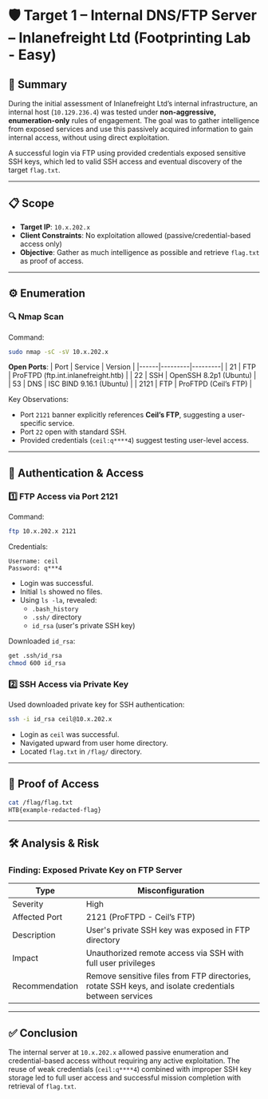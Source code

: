 
# 🛡️ Target 1 – Internal DNS/FTP Server – Inlanefreight Ltd (Footprinting Lab - Easy)

## 📝 Summary

During the initial assessment of Inlanefreight Ltd’s internal infrastructure, an internal host (`10.129.236.4`) was tested under **non-aggressive, enumeration-only** rules of engagement. The goal was to gather intelligence from exposed services and use this passively acquired information to gain internal access, without using direct exploitation.

A successful login via FTP using provided credentials exposed sensitive SSH keys, which led to valid SSH access and eventual discovery of the target `flag.txt`.

---

## 📋 Scope

- **Target IP**: `10.x.202.x`
- **Client Constraints**: No exploitation allowed (passive/credential-based access only)
- **Objective**: Gather as much intelligence as possible and retrieve `flag.txt` as proof of access.

---

## ⚙️ Enumeration

### 🔍 Nmap Scan

Command:
```bash
sudo nmap -sC -sV 10.x.202.x
```

**Open Ports**:
| Port | Service | Version |
|------|---------|---------|
| 21 | FTP | ProFTPD (ftp.int.inlanefreight.htb) |
| 22 | SSH | OpenSSH 8.2p1 (Ubuntu) |
| 53 | DNS | ISC BIND 9.16.1 (Ubuntu) |
| 2121 | FTP | ProFTPD (Ceil’s FTP) |

Key Observations:
- Port `2121` banner explicitly references **Ceil’s FTP**, suggesting a user-specific service.
- Port `22` open with standard SSH.
- Provided credentials (`ceil:q****4`) suggest testing user-level access.

---

## 🔑 Authentication & Access

### 1️⃣ FTP Access via Port 2121

Command:
```bash
ftp 10.x.202.x 2121
```
Credentials:
```text
Username: ceil
Password: q***4
```

- Login was successful.
- Initial `ls` showed no files.
- Using `ls -la`, revealed:
  - `.bash_history`
  - `.ssh/` directory
  - `id_rsa` (user's private SSH key)

Downloaded `id_rsa`:
```bash
get .ssh/id_rsa
chmod 600 id_rsa
```

### 2️⃣ SSH Access via Private Key

Used downloaded private key for SSH authentication:
```bash
ssh -i id_rsa ceil@10.x.202.x
```

- Login as `ceil` was successful.
- Navigated upward from user home directory.
- Located `flag.txt` in `/flag/` directory.

---

## 🧾 Proof of Access

```bash
cat /flag/flag.txt
HTB{example-redacted-flag}
```

---

## 🛠️ Analysis & Risk

### Finding: **Exposed Private Key on FTP Server**

| Type | Misconfiguration |
|------|------------------|
| Severity | High |
| Affected Port | 2121 (ProFTPD - Ceil’s FTP) |
| Description | User's private SSH key was exposed in FTP directory |
| Impact | Unauthorized remote access via SSH with full user privileges |
| Recommendation | Remove sensitive files from FTP directories, rotate SSH keys, and isolate credentials between services |

---

## ✅ Conclusion

The internal server at `10.x.202.x` allowed passive enumeration and credential-based access without requiring any active exploitation. The reuse of weak credentials (`ceil:q****4`) combined with improper SSH key storage led to full user access and successful mission completion with retrieval of `flag.txt`.
